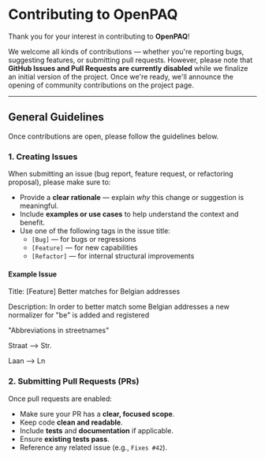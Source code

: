 # Contributing to OpenPAQ

Thank you for your interest in contributing to **OpenPAQ**!

We welcome all kinds of contributions — whether you're reporting bugs, suggesting features, or submitting pull requests.
However, please note that **GitHub Issues and Pull Requests are currently disabled** while we finalize an initial version of the project. 
Once we're ready, we'll announce the opening of community contributions on the project page.

---

## General Guidelines

Once contributions are open, please follow the guidelines below.

### 1. Creating Issues

When submitting an issue (bug report, feature request, or refactoring proposal), please make sure to:

- Provide a **clear rationale** — explain *why* this change or suggestion is meaningful.
- Include **examples or use cases** to help understand the context and benefit.
- Use one of the following tags in the issue title:
    - `[Bug]` — for bugs or regressions
    - `[Feature]` — for new capabilities
    - `[Refactor]` — for internal structural improvements

#### Example Issue

Title: [Feature] Better matches for Belgian addresses

Description: In order to better match some Belgian addresses a new normalizer for "be" is added and registered

"Abbreviations in streetnames"

Straat --> Str.

Laan --> Ln


### 2. Submitting Pull Requests (PRs)

Once pull requests are enabled:

- Make sure your PR has a **clear, focused scope**.
- Keep code **clean and readable**.
- Include **tests** and **documentation** if applicable.
- Ensure **existing tests pass**.
- Reference any related issue (e.g., `Fixes #42`).

